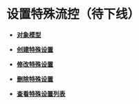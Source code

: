 # 设置特殊流控（待下线）<a name="ZH-CN_TOPIC_0000001081837361"></a>

-   **[对象模型](v1-ExcludedRequestThrottlingConfiguration-ObjectModel-8.md)**  

-   **[创建特殊设置](v1-CreatinganExcludedRequestThrottlingConfiguration.md)**  

-   **[修改特殊设置](v1-ModifyinganExcludedRequestThrottlingConfiguration.md)**  

-   **[删除特殊设置](v1-DeletinganExcludedRequestThrottlingConfiguration.md)**  

-   **[查看特殊设置列表](v1-QueryinganExcludedRequestThrottlingConfiguration.md)**  


